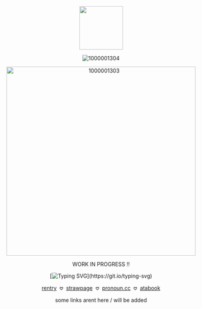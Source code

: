 <div align="center">

  <img width="115" src="https://komarev.com/ghpvc/?username=pixelbrickz&color=39C335&label=hopus_!!">

![1000001304](https://github.com/user-attachments/assets/72811f64-9d69-4431-8654-9007c90569b2)



  

<img width="500" height="500" alt="1000001303" src="https://github.com/user-attachments/assets/ed73bf73-4a50-45c5-ae3b-6880d2d2967b" />




WORK IN PROGRESS !!
</p>

<div align="center">
  
[![Typing SVG](https://readme-typing-svg.demolab.com?font=Love+Ya+Like+A+Sister&size=25&pause=1500&color=39C335&width=600&lines=.%E2%80%8E+%E2%80%8E+%E2%80%8E+%E2%80%8E%E2%80%8E%E2%80%8E+++do+you+think+there's+anything+beyond+the+void%3F;.%E2%80%8E+%E2%80%8E+%E2%80%8E+%E2%80%8E%E2%80%8E%E2%80%8E+++Maybe%2C+I+wonder+if+there's+sunlight+up+there.+.+.)](https://git.io/typing-svg)

  
  [rentry](https://rentry.co/BAR3DFANGS) ‎ 𖹭‎ ‎  [strawpage]()‎‎  ‎  𖹭 ‎  [pronoun.cc](https://pronouns.cc/@BLUE_RIBBON.) ‎‎   𖹭‎ ‎  [atabook]()

  some links arent here / will be added 
</p>
